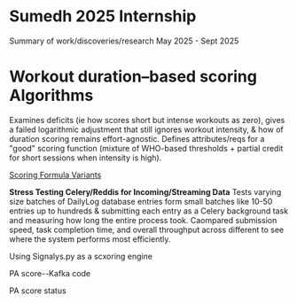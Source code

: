 # Sumedh 2025 Internship
Summary of work/discoveries/research May 2025 - Sept 2025


# Workout duration–based scoring Algorithms
Examines deficits (ie how scores short but intense workouts as zero), gives a failed logarithmic adjustment that still ignores workout intensity, & how of duration scoring remains effort-agnostic. Defines attributes/reqs for a "good" scoring function (mixture of WHO-based thresholds + partial credit for short sessions when intensity is high).

[Scoring Formula Variants](./https://github.com/svpre25/sumedh_2025_internship/blob/main/Brainstorming%20Improvements%20to%20the%20Physical%20Activity%20Score%20Computation.pdf)


**Stress Testing Celery/Reddis for Incoming/Streaming Data**
Tests varying size batches of DailyLog database entries form small batches like 10-50 entries up to hundreds &  submitting each entry as a Celery background task and measuring how long the entire process took. Caompared submission speed, task completion time, and overall throughput across different to see where the system performs most efficiently.


Using Signalys.py as a scxoring engine


PA score--Kafka code 


PA score status
